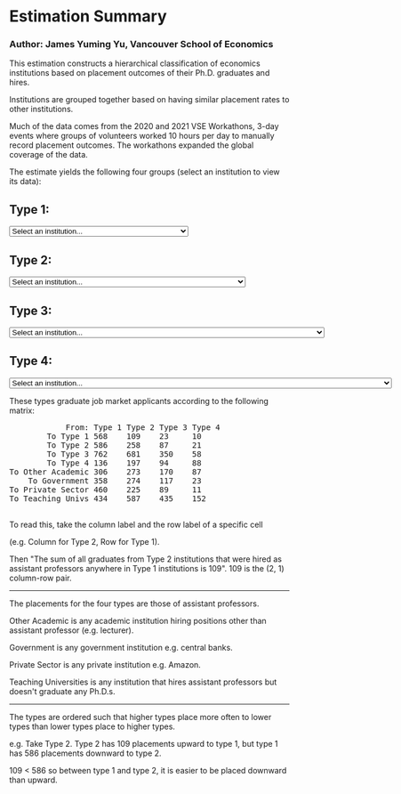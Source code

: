# Estimation Summary

### Author: James Yuming Yu, Vancouver School of Economics

This estimation constructs a hierarchical classification of economics institutions
based on placement outcomes of their Ph.D. graduates and hires.

Institutions are grouped together based on having similar placement
rates to other institutions.

Much of the data comes from the 2020 and 2021 VSE Workathons, 3-day
events where groups of volunteers worked 10 hours per day to manually
record placement outcomes. The workathons expanded the global coverage
of the data.

The estimate yields the following four groups (select an institution to view its data):

<script type="text/javascript">
  function display(value)
  {
      if (value != "0") {
        document.getElementById("mapinator").src = "https://sage.microeconomics.ca/institution/" + value;
        document.getElementById("mapHide").style.display = "block";
      } else {
        document.getElementById("mapHide").style.display = "none";
      }
  }
</script>

## Type 1:
<form>
  <select name="type_1" id="type_1" onchange = display(this.value)>
    <option value="0">Select an institution...</option>
    <option value="976">Boston University</option>
    <option value="6">University of California Los Angeles (UCLA)</option>
    <option value="296">University of California, Berkeley</option>
    <option value="339">University of Chicago</option>
    <option value="22">Columbia University</option>
    <option value="17">Duke University</option>
    <option value="1139">Harvard University</option>
    <option value="351">London School of Economics and Political Science</option>
    <option value="13">University of Maryland</option>
    <option value="4173">University of Michigan</option>
    <option value="742">New York University</option>
    <option value="18">Northwestern University</option>
    <option value="137">University of Pennsylvania</option>
    <option value="747">Princeton University</option>
    <option value="78">Stanford University</option>
    <option value="73">University of Wisconsin, Madison</option>
    <option value="290">Yale University</option>
  </select>
</form>

## Type 2:
<form>
  <select name="type_2" id="type_2" onchange = display(this.value)>
    <option value="0">Select an institution...</option>
    <option value="370">Arizona State University</option>
    <option value="189">Bocconi University (Università Bocconi)</option>
    <option value="184">University of Bonn (Rheinische Friedrich-Wilhelms-Universität Bonn)</option>
    <option value="312">Boston College</option>
    <option value="57">University of British Columbia</option>
    <option value="21">Brown University</option>
    <option value="89">University of California, Davis</option>
    <option value="1">University of California, San Diego</option>
    <option value="158">Carnegie Mellon University</option>
    <option value="90">University College London</option>
    <option value="440">Cornell University</option>
    <option value="867">Johns Hopkins University</option>
    <option value="175">University of Mannheim (Universität Mannheim)</option>
    <option value="311">Massachusetts Institute of Technology</option>
    <option value="33">Michigan State University</option>
    <option value="562">University of Minnesota, Twin Cities</option>
    <option value="439">National University of Singapore</option>
    <option value="104">University of Notre Dame</option>
    <option value="974">University of Nottingham</option>
    <option value="465">Ohio State University</option>
    <option value="874">University of Oxford</option>
    <option value="134">Pennsylvania State University</option>
    <option value="180">Universitat Pompeu Fabra</option>
    <option value="74">Purdue University</option>
    <option value="218">University of Rochester</option>
    <option value="125">University of Southern California</option>
    <option value="649">Stockholm School of Economics</option>
    <option value="513">Texas A&M University, College Station</option>
    <option value="46">University of Texas at Austin</option>
    <option value="573">Tilburg University</option>
    <option value="32">University of Toronto</option>
    <option value="86">Toulouse School of Economics</option>
    <option value="347">Vanderbilt University</option>
    <option value="70">University of Virginia</option>
    <option value="124">University of Warwick</option>
    <option value="91">University of Washington</option>
    <option value="72">Washington University in St. Louis</option>
    <option value="466">Washington State University</option>
  </select>
</form>

## Type 3:
<form>
  <select name="type_3" id="type_3" onchange = display(this.value)>
    <option value="0">Select an institution...</option>
    <option value="206">Aarhus University</option>
    <option value="1447">University of Alabama</option>
    <option value="782">University of Alberta</option>
    <option value="302">American University</option>
    <option value="647">University of Amsterdam (Universiteit van Amsterdam)</option>
    <option value="187">University of Arizona</option>
    <option value="636">University of Arkansas</option>
    <option value="1226">Auburn University</option>
    <option value="67">Australian National University</option>
    <option value="205">Universitat Autònoma de Barcelona</option>
    <option value="808">Baruch College, City University of New York</option>
    <option value="896">BI Norwegian Business School</option>
    <option value="485">Binghamton University (SUNY)</option>
    <option value="1082">University of Bristol</option>
    <option value="153">University of Calgary</option>
    <option value="1547">California Institute of Technology (Caltech)</option>
    <option value="1201">University of California, Irvine</option>
    <option value="921">University of California, Riverside</option>
    <option value="66">University of California, Santa Barbara</option>
    <option value="1266">University of California, Santa Cruz</option>
    <option value="120">University of Cambridge</option>
    <option value="60">Carleton University</option>
    <option value="94">Universidad Carlos III de Madrid</option>
    <option value="97">CEMFI</option>
    <option value="845">Chinese University of Hong Kong</option>
    <option value="679">City University of Hong Kong</option>
    <option value="81">Clemson University</option>
    <option value="1361">Colorado State University</option>
    <option value="832">University of Colorado, Boulder</option>
    <option value="140">Concordia University</option>
    <option value="42">University of Connecticut</option>
    <option value="761">University of Copenhagen (Københavns Universitet)</option>
    <option value="199">Copenhagen Business School</option>
    <option value="460">Universidad de los Andes</option>
    <option value="87">Universíté de Montréal (University of Montreal)</option>
    <option value="310">Universidad de Navarra</option>
    <option value="194">University of Delaware</option>
    <option value="246">Università di Bologna (University of Bologna)</option>
    <option value="112">Université du Québec à Montréal (UQAM)</option>
    <option value="333">University of Edinburgh</option>
    <option value="1322">Emory University</option>
    <option value="994">Erasmus University Rotterdam</option>
    <option value="366">University of Essex</option>
    <option value="838">ETH Zurich (Swiss Federal Institute of Technology; Eidgenössische Technische Hochschule)</option>
    <option value="277">European University Institute</option>
    <option value="1148">University of Exeter</option>
    <option value="452">University of Florida</option>
    <option value="324">Florida State University</option>
    <option value="2112">Fudan University</option>
    <option value="1756">George Mason University</option>
    <option value="411">George Washington University</option>
    <option value="85">Georgetown University</option>
    <option value="358">University of Georgia</option>
    <option value="249">Georgia Institute of Technology</option>
    <option value="401">Georgia State University</option>
    <option value="801">University of Glasgow</option>
    <option value="989">Goethe-Universität Frankfurt am Main</option>
    <option value="894">University of Gothenburg (Göteborgs Universitet)</option>
    <option value="215">University of Groningen (Rijksuniversiteit Groningen)</option>
    <option value="1839">University of Hawaiʻi at Mānoa</option>
    <option value="540">HEC Paris</option>
    <option value="92">University of Hong Kong</option>
    <option value="895">Hong Kong Baptist University</option>
    <option value="68">Hong Kong University of Science and Technology</option>
    <option value="304">University of Houston</option>
    <option value="101">University of Illinois at Chicago</option>
    <option value="622">University of Illinois at Urbana-Champaign</option>
    <option value="1223">Indiana University Bloomington</option>
    <option value="668">INSEAD</option>
    <option value="1295">Iowa State University</option>
    <option value="733">University of Kansas</option>
    <option value="606">Kansas State University</option>
    <option value="650">University of Kentucky</option>
    <option value="326">University of Lausanne (Université de Lausanne)</option>
    <option value="564">London Business School</option>
    <option value="504">Louisiana State University</option>
    <option value="686">Ludwig-Maximilians-Universitat München (LMU) (University of Munich)</option>
    <option value="59">Maastricht University</option>
    <option value="284">University of Massachusetts, Amherst</option>
    <option value="421">McGill University</option>
    <option value="409">McMaster University</option>
    <option value="288">University of Melbourne</option>
    <option value="169">University of Miami</option>
    <option value="545">Miami University</option>
    <option value="532">Middle Tennessee State University</option>
    <option value="150">University of Missouri, Columbia</option>
    <option value="95">Monash University</option>
    <option value="684">National Taiwan University</option>
    <option value="93">University of New South Wales (UNSW), Sydney</option>
    <option value="884">North Carolina State University</option>
    <option value="1277">University of North Carolina, Chapel Hill</option>
    <option value="674">Northeastern University</option>
    <option value="797">Norwegian School of Economics (NHH)</option>
    <option value="582">University of Oklahoma</option>
    <option value="1574">University of Oregon</option>
    <option value="1488">Oregon State University</option>
    <option value="578">University of Oslo</option>
    <option value="651">Peking University</option>
    <option value="26">University of Pittsburgh</option>
    <option value="796">Queen Mary University of London</option>
    <option value="442">Queen's University</option>
    <option value="266">University of Queensland</option>
    <option value="27">Rice University</option>
    <option value="105">Rutgers, The State University of New Jersey</option>
    <option value="154">Ryerson University</option>
    <option value="342">Sciences Po</option>
    <option value="1067">Shanghai University of Finance and Economics</option>
    <option value="286">Simon Fraser University</option>
    <option value="1089">Singapore Management University</option>
    <option value="82">University of South Carolina</option>
    <option value="336">Southern Methodist University</option>
    <option value="657">University of St Andrews</option>
    <option value="433">Stockholm University</option>
    <option value="36">Stony Brook University (SUNY)</option>
    <option value="589">University of Sydney</option>
    <option value="15">Syracuse University</option>
    <option value="435">University of Technology Sydney</option>
    <option value="303">Temple University</option>
    <option value="1362">University of Texas at Dallas</option>
    <option value="596">Texas Tech University</option>
    <option value="915">University of Tokyo</option>
    <option value="535">Tsinghua University</option>
    <option value="598">Tulane University</option>
    <option value="173">Uppsala University (Uppsala Universitet)</option>
    <option value="1297">University of Utah</option>
    <option value="254">University of Vienna (Universität Wien)</option>
    <option value="881">Virginia Tech</option>
    <option value="61">Vrije Universiteit Amsterdam</option>
    <option value="910">West Virginia University</option>
    <option value="762">Western University</option>
    <option value="968">Wuhan University</option>
    <option value="255">University of Zurich (Universität Zürich)</option>
    <option value="179">École d'Économie de Paris (Paris School of Economics)</option>
    <option value="714">Institution with No Name</option>
  </select>
</form>

## Type 4:
<form>
  <select name="type_4" id="type_4" onchange = display(this.value)>
    <option value="0">Select an institution...</option>
    <option value="332">Aalto University</option>
    <option value="666">University of Adelaide</option>
    <option value="1335">Aix-Marseille Université</option>
    <option value="2083">University of Algiers 3</option>
    <option value="2747">Aligarh Muslim University</option>
    <option value="2467">Amir Kabir University of Technology</option>
    <option value="628">University at Albany (SUNY)</option>
    <option value="1754">Athens University of Economics and Business</option>
    <option value="635">Ball State University</option>
    <option value="1356">Barcelona Graduate School of Economics</option>
    <option value="1731">Bentley University</option>
    <option value="201">University of Bern (Universität Bern)</option>
    <option value="4023">Bharathidasan University</option>
    <option value="469">Bilkent University (Bilkent Üniversitesi)</option>
    <option value="814">Birkbeck College, University of London</option>
    <option value="1648">University of Birmingham</option>
    <option value="1228">Bournemouth University</option>
    <option value="16">Brandeis University</option>
    <option value="235">University of Cape Town</option>
    <option value="793">Université catholique de Louvain</option>
    <option value="1873">Università Cattolica del Sacro Cuore</option>
    <option value="794">Central European University</option>
    <option value="792">CERGE-EI (Center for Economic Research and Graduate Education – Economics Institute)</option>
    <option value="394">Chr. Michelsen Institute (CMI)</option>
    <option value="109">University of Cincinnati</option>
    <option value="906">City University of London</option>
    <option value="1645">City University of New York Graduate Center</option>
    <option value="1292">Claremont Graduate University</option>
    <option value="1583">Clark University</option>
    <option value="2271">Université Claude Bernard Lyon 1</option>
    <option value="398">University College Dublin</option>
    <option value="301">Collegio Carlo Alberto</option>
    <option value="579">University of Cologne (Universität zu Köln)</option>
    <option value="659">University of Colorado, Denver</option>
    <option value="198">Universidad Complutense de Madrid</option>
    <option value="429">Dalhousie University</option>
    <option value="116">Universidad de Alicante (University of Alicante)</option>
    <option value="259">Universitat de Barcelona</option>
    <option value="1350">Université de Bordeaux (University of Bordeaux)</option>
    <option value="426">Universidad de Cantabria (University of Cantabria)</option>
    <option value="1094">Université de Genève (University of Geneva)</option>
    <option value="244">Université de Strasbourg (University of Strasbourg)</option>
    <option value="1355">Universidad de Valladolid</option>
    <option value="2008">Università degli Studi di Firenze (University of Florence)</option>
    <option value="813">Università Degli Studi di Milano (University of Milan)</option>
    <option value="1391">Università degli Studi di Pavia (University of Pavia)</option>
    <option value="1702">Università degli Studi di Siena (University of Siena)</option>
    <option value="1484">Università degli Studi di Torino (University of Turin)</option>
    <option value="1162">Università degli Studi di Verona (University of Verona)</option>
    <option value="1381">Universidad del País Vasco / Euskal Herriko Unibertsitatea (University of the Basque Country)</option>
    <option value="2111">Delft University of Technology (Technische Universiteit Delft)</option>
    <option value="1064">Università della Svizzera Italiana (University of Lugano)</option>
    <option value="873">DePauw University</option>
    <option value="1268">Università di Roma Tor Vergata (University of Rome Tor Vergata)</option>
    <option value="543">Drexel University</option>
    <option value="468">Durham University</option>
    <option value="55">Eastern Kentucky University</option>
    <option value="188">Ecole Polytechnique (IP Paris)</option>
    <option value="1118">EDHEC Business School (Ecole des Hautes Etudes Commerciales du Nord)</option>
    <option value="1187">ESCP Business School (École supérieure de commerce de Paris)</option>
    <option value="196">ESSEC Business School</option>
    <option value="229">Florida International University</option>
    <option value="536">Freie Universität Berlin</option>
    <option value="3350">FUCAPE Business School (Fundação Instituto Capixaba de Pesquisas em Contabilidade, Economia e Finanças)</option>
    <option value="309">Fundação Getulio Vargas (FGV)</option>
    <option value="1135">Ghent University</option>
    <option value="806">Graystone Group Advertising</option>
    <option value="1015">Université Grenoble Alpes (Grenoble Alpes University)</option>
    <option value="1256">University of Guelph</option>
    <option value="1246">Hamburg University (Universität Hamburg)</option>
    <option value="900">Harbin Institute of Technology, Shenzhen</option>
    <option value="866">Hebrew University of Jerusalem</option>
    <option value="937">Heidelberg University</option>
    <option value="343">University of Helsinki (Helsingin yliopisto)</option>
    <option value="939">Heriot Watt University</option>
    <option value="869">Hong Kong Polytechnic University</option>
    <option value="200">Howard University</option>
    <option value="732">University of Hull</option>
    <option value="1214">Humboldt University Berlin (Humboldt-Universität zu Berlin)</option>
    <option value="174">IE University</option>
    <option value="1341">Imperial College London</option>
    <option value="1770">Indian Institute of Management Indore</option>
    <option value="240">Indian Institute of Technology, Kanpur</option>
    <option value="2554">Indian Statistical Institute, Delhi</option>
    <option value="875">Insper (Institute of Education and Research)</option>
    <option value="927">Institute for Fiscal Studies</option>
    <option value="718">Instituto Universitário de Lisboa, ISCTE-IUL</option>
    <option value="1542">University of Iowa</option>
    <option value="3191">Istanbul University (İstanbul Üniversitesi)</option>
    <option value="3891">University of Jammu</option>
    <option value="444">Johannes Kepler University Linz</option>
    <option value="1078">Katholieke Universiteit Leuven (KU Leuven)</option>
    <option value="810">University of Kent</option>
    <option value="1117">Kiel Institute for the World Economy</option>
    <option value="197">University of Konstanz (Universität Konstanz)</option>
    <option value="844">Korea University</option>
    <option value="3818">Kurukshetra University</option>
    <option value="1866">Kyoto University</option>
    <option value="219">Lancaster University</option>
    <option value="274">Université Laval</option>
    <option value="1569">University of Leeds</option>
    <option value="412">University of Leicester</option>
    <option value="487">Université Libre de Bruxelles</option>
    <option value="2824">University of Limerick</option>
    <option value="1871">University of Liverpool</option>
    <option value="1757">Loughborough University</option>
    <option value="313">Loyola Marymount University</option>
    <option value="1300">LUISS Guido Carli</option>
    <option value="773">Lund University (Lunds Universitet)</option>
    <option value="132">University of Luxembourg (Université du Luxembourg/Universität Luxemburg)</option>
    <option value="2692">Universiti Malaysia Perlis</option>
    <option value="1186">University of Manchester</option>
    <option value="2500">Marquette University</option>
    <option value="1179">Massey University</option>
    <option value="4553">Maulana Azad National Institute of Technology Bhopal (MANIT)</option>
    <option value="1061">Middle East Technical University - Northern Cyprus Campus</option>
    <option value="236">Middle East Technical University</option>
    <option value="620">MINES ParisTech</option>
    <option value="1667">University of Mississippi</option>
    <option value="878">Nanyang Technological University</option>
    <option value="697">National Research University Higher School of Economics, St. Petersburg</option>
    <option value="870">University of Nebraska, Lincoln</option>
    <option value="1368">University of Nevada, Reno</option>
    <option value="239">University of New Mexico</option>
    <option value="2372">University of New Orleans</option>
    <option value="1035">University of Northern British Columbia</option>
    <option value="1210">Northern Illinois University</option>
    <option value="2522">Occidental College</option>
    <option value="541">Oklahoma State University</option>
    <option value="724">University of Ottawa</option>
    <option value="735">Otto-von-Guericke University Magdeburg</option>
    <option value="708">Université Paris 1 Panthéon-Sorbonne</option>
    <option value="710">Université Paris-Dauphine</option>
    <option value="2812">Penn State Abington</option>
    <option value="2587">Universidad Pontificia Comillas</option>
    <option value="2601">Quaid-i-Azam University</option>
    <option value="1252">Queens' University Belfast</option>
    <option value="1000">Radboud University (Radboud Universiteit)</option>
    <option value="533">Rensselaer Polytechnic Institute</option>
    <option value="213">Universitat Rovira i Virgili</option>
    <option value="117">Royal Holloway, University of London</option>
    <option value="1177">Royal Melbourne Institute of Technology (RMIT)</option>
    <option value="914">Sabancı University</option>
    <option value="2134">Saint Louis University</option>
    <option value="779">University of Saskatchewan</option>
    <option value="837">Seoul National University</option>
    <option value="815">University of Sheffield</option>
    <option value="903">Shiv Nadar University</option>
    <option value="384">SKEMA Business School</option>
    <option value="1459">SOAS (School of Oriental and African Studies), University of London</option>
    <option value="2810">Sorbonne Université</option>
    <option value="671">University of South Alabama</option>
    <option value="551">University of South Florida</option>
    <option value="467">University of St. Gallen (Universität St. Gallen)</option>
    <option value="858">University of Strathclyde</option>
    <option value="1450">Suffolk University</option>
    <option value="2494">SUNY Buffalo State</option>
    <option value="652">University of Surrey</option>
    <option value="368">University of Sussex</option>
    <option value="1640">University of Swansea</option>
    <option value="1050">University of Tasmania</option>
    <option value="3345">Technical University of Crete</option>
    <option value="1765">Technische Universität Berlin</option>
    <option value="3626">Technische Universität Braunschweig (Technical University Braunswchweig)</option>
    <option value="155">University of Tennessee, Knoxville</option>
    <option value="695">Texas A&M International University</option>
    <option value="103">University of Texas at Arlington</option>
    <option value="1217">The New School</option>
    <option value="1387">University of Tirana (Universiteti i Tiranës)</option>
    <option value="905">Trinity College Dublin, University of Dublin</option>
    <option value="1068">Universidade Nova de Lisboa</option>
    <option value="1422">Universiti Utara Malaysia</option>
    <option value="956">Utrecht University (Universiteit Utrecht)</option>
    <option value="749">University of Victoria</option>
    <option value="706">Vienna University of Economics and Business</option>
    <option value="689">Vienna Graduate School of Finance (VGSF)</option>
    <option value="1849">University of Warsaw (Uniwersytet Warszawski)</option>
    <option value="318">University of Waterloo</option>
    <option value="1310">Wayne State University</option>
    <option value="757">University of Western Australia</option>
    <option value="701">University of Wyoming</option>
    <option value="138">York University</option>
    <option value="1119">Zhejiang Gongshang University</option>
    <option value="693">École Polytechnique Fédérale de Lausanne</option>
  </select>
</form>

<div id="mapHide" style="display: none">
<iframe id = "mapinator" height="600" width="800" src="https://sage.microeconomics.ca/" title="mapinator"></iframe> 
</div>

These types graduate job market applicants according to the following matrix:
<pre>
            From: Type 1 Type 2 Type 3 Type 4
        To Type 1 568    109    23     10
        To Type 2 586    258    87     21
        To Type 3 762    681    350    58
        To Type 4 136    197    94     88
To Other Academic 306    273    170    87
    To Government 358    274    117    23
To Private Sector 460    225    89     11
To Teaching Univs 434    587    435    152

</pre>

To read this, take the column label and the row label of a specific cell

(e.g. Column for Type 2, Row for Type 1).

Then "The sum of all graduates from Type 2 institutions that were hired
as assistant professors anywhere in Type 1 institutions is 109". 109 is
the (2, 1) column-row pair.

--------------------

The placements for the four types are those of assistant professors.

Other Academic is any academic institution hiring positions other
than assistant professor (e.g. lecturer).

Government is any government institution e.g. central banks.

Private Sector is any private institution e.g. Amazon.

Teaching Universities is any institution that hires assistant professors but doesn't graduate any Ph.D.s.

--------------------

The types are ordered such that higher types place more
often to lower types than lower types place to higher
types.

e.g. Take Type 2. Type 2 has 109 placements upward to type 1, but type 1 has 586 placements downward to type 2.

109 < 586 so between type 1 and type 2, it is easier to be
placed downward than upward.
